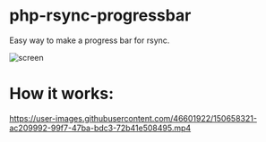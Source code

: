 # php-rsync-progressbar
Easy way to make a progress bar for rsync.

![screen](https://user-images.githubusercontent.com/46601922/150658304-3c329f9e-23f5-4471-b77c-051de4ffa80f.png)

<h1>How it works:</h1>

https://user-images.githubusercontent.com/46601922/150658321-ac209992-99f7-47ba-bdc3-72b41e508495.mp4


